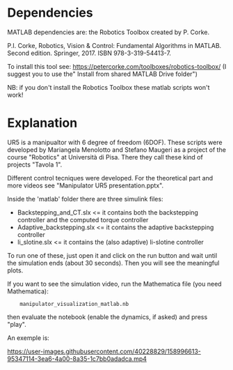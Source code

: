 # Dependencies

MATLAB dependencies are: the Robotics Toolbox created by P. Corke.

P.I. Corke, Robotics, Vision & Control: Fundamental Algorithms in MATLAB. Second edition. Springer, 2017. ISBN 978-3-319-54413-7.

To install this tool see: https://petercorke.com/toolboxes/robotics-toolbox/  (I suggest you to use the" Install from shared MATLAB Drive folder")


NB: if you don't install the Robotics Toolbox these matlab scripts won't work!


# Explanation

UR5 is a manipualtor with 6 degree of freedom (6DOF). 
These scripts were developed by Mariangela Menolotto and Stefano Maugeri as a project of the course "Robotics" at Università di Pisa. There they call these kind of projects "Tavola 1".

Different control tecniques were developed. For the theoretical part and more videos see "Manipulator UR5 presentation.pptx".

Inside the 'matlab' folder there are three simulink files:
 - Backstepping_and_CT.slx			<= it contains both the backstepping controller and the computed torque controller
 - Adaptive_backstepping.slx			<= it contains the adaptive backstepping controller
 - li_slotine.slx					<= it contains the (also adaptive) li-slotine controller

To run one of these, just open it and click on the run button and wait until the simulation ends (about 30 seconds). 
Then you will see the meaningful plots.



If you want to see the simulation video, run the Mathematica file (you need Mathematica):

		manipulator_visualization_matlab.nb

then evaluate the notebook (enable the dynamics, if asked) and press "play".

An exemple is:

https://user-images.githubusercontent.com/40228829/158996613-95347114-3ea6-4a00-8a35-1c7bb0adadca.mp4

